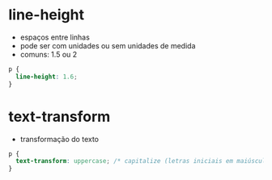 # line-height

* espaços entre linhas
* pode ser com unidades ou sem unidades de medida
* comuns: 1.5 ou 2

```css
p {
  line-height: 1.6;
}
```

# text-transform

* transformação do texto

```css
p {
  text-transform: uppercase; /* capitalize (letras iniciais em maiúscula) | lowercase | none*/
}
```